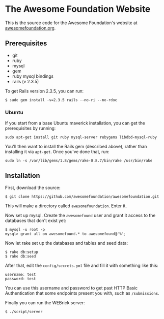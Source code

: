 # The Awesome Foundation Website #

This is the source code for the Awesome Foundation's website at [awesomefoundation.org][].

  [awesomefoundation.org]: http://awesomefoundation.org/

## Prerequisites ##

* git
* ruby
* mysql
* gem
* ruby mysql bindings
* rails (v 2.3.5)

To get Rails version 2.3.5, you can run:

    $ sudo gem install -v=2.3.5 rails --no-ri --no-rdoc

### Ubuntu
 
If you start from a base Ubuntu maverick installation, you can get the
prerequisites by running:

    sudo apt-get install git ruby mysql-server rubygems libdbd-mysql-ruby

You'll then want to install the Rails gem (described above), rather than 
installing it via `apt-get`. Once you've done that, run:

    sudo ln -s /var/lib/gems/1.8/gems/rake-0.8.7/bin/rake /usr/bin/rake

## Installation ##

First, download the source:

    $ git clone https://github.com/awesomefoundation/awesomefoundation.git

This will make a directory called `awesomefoundation`. Enter it.

Now set up mysql. Create the `awesomefound` user and grant it access to the databases that don't exist yet:

    $ mysql -u root -p
    mysql> grant all on awesomefound.* to awesomefound@'%';

Now let rake set up the databases and tables and seed data:

    $ rake db:setup
    $ rake db:seed

After that, edit the `config/secrets.yml` file and fill it with something
like this:

    username: test
    password: test

You can use this username and password to get past HTTP Basic Authentication
that some endpoints present you with, such as `/submissions`.

Finally you can run the WEBrick server:

    $ ./script/server
